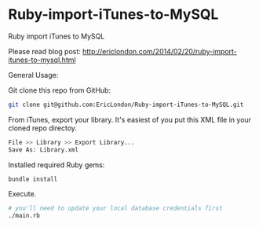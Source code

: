 Ruby-import-iTunes-to-MySQL
===========================

Ruby import iTunes to MySQL

Please read blog post: http://ericlondon.com/2014/02/20/ruby-import-itunes-to-mysql.html

General Usage:

Git clone this repo from GitHub:
```bash
git clone git@github.com:EricLondon/Ruby-import-iTunes-to-MySQL.git
```

From iTunes, export your library. It's easiest of you put this XML file in your cloned repo directoy.
```bash
File >> Library >> Export Library...
Save As: Library.xml
```

Installed required Ruby gems:
```bash
bundle install
```

Execute.
```bash
# you'll need to update your local database credentials first
./main.rb
```

